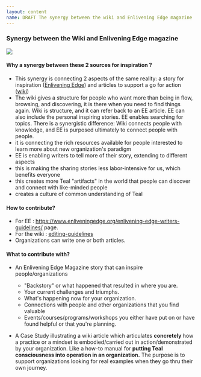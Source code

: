 ```yaml
---
layout: content
name: DRAFT The synergy between the wiki and Enlivening Edge magazine
---
```

### Synergy between the Wiki and Enlivening Edge magazine

![](/media/enlivening-edge-and-wiki-synergy.jpg)

#### Why  a synergy between these 2 sources for inspiration ?

* This synergy is connecting 2 aspects of the same reality: a story for inspiration ([Enlivening Edge](https://www.enliveningedge.org/)) and articles to support a go for action ([wiki](http://reinventingorganizationswiki.com/))
* The wiki gives a structure for people who want more than being in flow, browsing, and discovering, it is there when you need to find things again. Wiki is structure, and it can refer back to an EE article. EE can also include the personal inspiring stories. EE enables searching for topics. There is a synergistic difference: Wiki connects people with knowledge, and EE is purposed ultimately to connect people with people.
* it is connecting the rich resources available for people interested to learn more about new organization's paradigm
* EE is enabling writers to tell more of their story, extending to different aspects
* this is making the sharing stories less labor-intensive for us, which benefits everyone
* this creates more Teal "artifacts" in the world that people can discover and connect with like-minded people
* creates a culture of common understanding of Teal

#### How to contribute?

* For EE : <https://www.enliveningedge.org/enlivening-edge-writers-guidelines/> page.
* For the wiki : [editing-guidelines](editing-guidelines)
* Organizations can write one or both articles. 

#### What to contribute with?

* An Enlivening Edge Magazine story that can inspire people/organizations 

  * "Backstory" or what happened that resulted in where you are. 
  * Your current challenges and triumphs. 
  * What's happening now for your organization. 
  * Connections with people and other organizations that you find valuable
  * Events/courses/programs/workshops you either have put on or have found helpful or that you're planning.
* A Case Study illustrating a wiki article which articulates **concretely** how a practice or a mindset is embodied/carried out in action/demonstrated by your organization. Like a how-to manual for **putting Teal consciousness into operation in an organization.** The purpose is to support organizations looking for real examples when they go thru their own journey.
